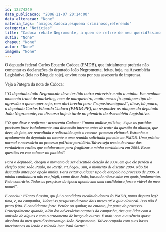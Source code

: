```yaml
---
id: 12374249
data_publicacao: "2006-11-07 20:14:00"
data_alteracao: "None"
materia_tags: "amigos,Cadoca,esquema criminoso,referendo"
categoria: "Notícias"
title: "Cadoca rebate Negromonte, a quem se refere de meu querid?ssimo amigo"
sutia: "None"
chapeu: "None"
autor: "None"
imagem: "None"
---
```

<p><P><FONT face=Verdana>O depuado federal Carlos Eduardo Cadoca (PMDB), que inicialmente preferia não comentar as declarações do deputado João Negromente, feitas, hoje, na Assembléia Legislativa (leia no Blog de hoje), enviou nota por sua assessoria de imprensa. </FONT></P></p>
<p><P><FONT face=Verdana>Veja a ?ntegra da nota de Cadoca:</FONT></P></p>
<p><P><FONT face=Verdana><EM>\"O deputado João Negromonte deve ter lido outra entrevista e não a minha. Em nenhum momento tratei de marketing, nem de marqueteiro, muito menos fiz qualquer tipo de agressão a quem quer seja, nem abri brecha para \"supostas mágoas\", disse, há pouco, o deputado Carlos Eduardo Cadoca (PMDB-PE), ao responder os ataques do deputado João Negromonte, em discurso hoje à tarde no plenário da Assembléia Legislativa.</EM></FONT></P></p>
<p><P class=MsoNormal><SPAN><FONT face=Verdana size=2><EM>\"O que disse e reafirmo - acrescenta Cadoca - \"numa análise pol?tica, <SPAN>&nbsp;</SPAN>é que os partidos precisam fazer isoladamente uma discussão interna antes de tratar da questão da aliança, que deve, de fato, ser reavaliada e rediscutida após o recente <SPAN>&nbsp;</SPAN>processo eleitoral. Estranho o açodamento do deputado no tocante a uma reunião solicitada por mim ao PMDB. Uma prática normal e necessária ao processo pol?tico-partidário.Talvez seja receio de tratar das verdadeiras razões que colaboraram para fragilizar a minha candidatura em 2004. Essas questões eu vou colocar no partido\". </EM></FONT></SPAN></P></p>
<p><P class=MsoNormal><EM><SPAN><FONT face=Verdana size=2>Para o deputado, chegou o momento de ser discutida eleição de 2004, em que ele perdeu a eleição para João Paulo, no Recife. </FONT></SPAN><SPAN><FONT face=Verdana size=2>\"Chegou, sim, o momento de discutir 2004. Não foi discutido antes por opção minha. Para evitar qualquer tipo de atropelo no processo de 2006. A minha candidatura não era frágil, como disse João, baseado não se sabe em quais fundamentos. Pelo contrário. Todas as pesquisas da época apontavam uma candidatura forte e viável do meu nome\". </FONT></SPAN></EM></P></p>
<p><P class=MsoNormal><FONT face=Arial><FONT size=2><EM><SPAN><FONT face=Verdana>E conclui: \"T</FONT></SPAN><SPAN><FONT face=Verdana>anto é assim, que fui o candidato escolhido dentro do PMDB, numa disputa leg?tima, e, na campanha, <SPAN>&nbsp;</SPAN>liderei as pesquisas durante dois meses até o guia eleitoral. Isso não é prato feito. É candidatura forte. Perder ou ganhar, no entanto, faz parte do processo. Principalmente quando, além dos adversários naturais da campanha, tive que lidar com a omissão de alguns e com o cruzamento de braço de outros. E mais: com a ausência quase absoluta do meu querid?ssimo amigo João Negromonte. Talvez ocupado com suas bases interioranas ou lendo e relendo Jean Paul Sartre\".</FONT> </SPAN></EM></FONT></FONT></P> </p>

